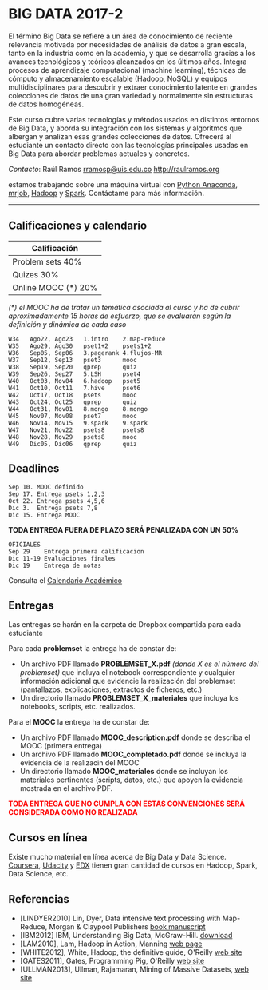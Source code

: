 # BIG DATA 2017-2 #

El término Big Data se refiere a un área de conocimiento de reciente relevancia motivada por necesidades de análisis de datos a gran escala, tanto en la industria como en la academia, y que se desarrolla gracias a los avances tecnológicos y teóricos alcanzados en los últimos años. Integra procesos de aprendizaje computacional (machine learning), técnicas de cómputo y almacenamiento escalable (Hadoop, NoSQL) y equipos multidisciplinares para descubrir y extraer conocimiento latente en grandes colecciones de datos de una gran variedad y normalmente sin estructuras de datos homogéneas. 

Este curso cubre varias tecnologías y métodos usados en distintos entornos de Big Data, y aborda su integración con los sistemas y algoritmos que albergan y analizan esas grandes colecciones de datos. Ofrecerá al estudiante un contacto directo con las tecnologías principales usadas en Big Data para abordar problemas actuales y concretos.

*Contacto*: Raúl Ramos rramosp@uis.edu.co http://raulramos.org

estamos trabajando sobre una máquina virtual con [Python Anaconda](http://continuum.io/), [mrjob](https://pythonhosted.org/mrjob/), [Hadoop](https://hadoop.apache.org/) y [Spark](https://spark.apache.org/). Contáctame para más información.

---

## Calificaciones y calendario

Calificación | 
---------------- | 
Problem sets        40% |  
Quizes              30% |
Online MOOC (*)       20% |

_(*) el MOOC ha de tratar un temática asociada al curso y ha de cubrir aproximadamente 15 horas de esfuerzo, que se evaluarán según la definición y dinámica de cada caso_


    W34   Ago22, Ago23   1.intro    2.map-reduce
    W35   Ago29, Ago30   pset1+2    psets1+2
    W36   Sep05, Sep06   3.pagerank 4.flujos-MR
    W37   Sep12, Sep13   pset3      mooc
    W38   Sep19, Sep20   qprep      quiz
    W39   Sep26, Sep27   5.LSH      pset4
    W40   Oct03, Nov04   6.hadoop   pset5
    W41   Oct10, Oct11   7.hive     pset6
    W42   Oct17, Oct18   psets      mooc
    W43   Oct24, Oct25   qprep      quiz
    W44   Oct31, Nov01   8.mongo    8.mongo
    W45   Nov07, Nov08   pset7      mooc
    W46   Nov14, Nov15   9.spark    9.spark
    W47   Nov21, Nov22   psets8     psets8
    W48   Nov28, Nov29   psets8     mooc
    W49   Dic05, Dic06   qprep      quiz

## Deadlines

    Sep 10. MOOC definido
    Sep 17. Entrega psets 1,2,3
    Oct 22. Entrega psets 4,5,6
    Dic 3.  Entrega psets 7,8
    Dic 15. Entrega MOOC    

**TODA ENTREGA FUERA DE PLAZO SERÁ PENALIZADA CON UN 50%**


    OFICIALES
    Sep 29    Entrega primera calificacion
    Dic 11-19 Evaluaciones finales
    Dic 19    Entrega de notas

Consulta el [Calendario Académico](https://www.uis.edu.co/webUIS/es/academia/calendariosAcademicos/2017/acAcad014-2017.pdf)

## Entregas

Las entregas se harán en la carpeta de Dropbox compartida para cada estudiante

Para cada **problemset** la entrega ha de constar de:

- Un archivo PDF llamado **PROBLEMSET_X.pdf** _(donde X es el número del problemset)_ que incluya el notebook correspondiente y cualquier información adicional que evidencie la realización del problemset (pantallazos, explicaciones, extractos de ficheros, etc.)
- Un directorio llamado **PROBLEMSET_X_materiales** que incluya los notebooks, scripts, etc. realizados.

Para el **MOOC** la entrega ha de constar de:
- Un archivo PDF llamado **MOOC_description.pdf** donde se describa el MOOC (primera entrega)
- Un archivo PDF llamado **MOOC_completado.pdf** donde se incluya la evidencia de la realizacin del MOOC
- Un directorio llamado **MOOC_materiales** donde se incluyan los materiales pertinentes (scripts, datos, etc.) que apoyen la evidencia mostrada en el archivo PDF.

<font color="red">**TODA ENTREGA QUE NO CUMPLA CON ESTAS CONVENCIONES SERÁ CONSIDERADA COMO NO REALIZADA**</font>


## Cursos en línea
Existe mucho material en línea acerca de Big Data y Data Science. [Coursera](www.coursera.org), [Udacity](www.udacity.org) y [EDX](www.edx.org) tienen gran cantidad de cursos en Hadoop, Spark, Data Science, etc.

## Referencias

* [LINDYER2010] Lin, Dyer, Data intensive text processing with Map-Reduce, Morgan & Claypool Publishers [book manuscript](http://beowulf.csail.mit.edu/18.337-2012/MapReduce-book-final.pdf)
* [IBM2012] IBM, Understanding Big Data, McGraw-Hill. [download](http://www-01.ibm.com/software/data/infosphere/hadoop/mapreduce/)
* [LAM2010], Lam, Hadoop in Action, Manning [web page](http://www.manning.com/lam/)
* [WHITE2012], White, Hadoop, the definitive guide, O'Reilly [web site](http://hadoopbook.com/)
* [GATES2011], Gates, Programming Pig, O'Reilly [web site](http://chimera.labs.oreilly.com/books/1234000001811/index.html)
* [ULLMAN2013], Ullman, Rajamaran, Mining of Massive Datasets, [web site](http://infolab.stanford.edu/~ullman/mmds.html)
